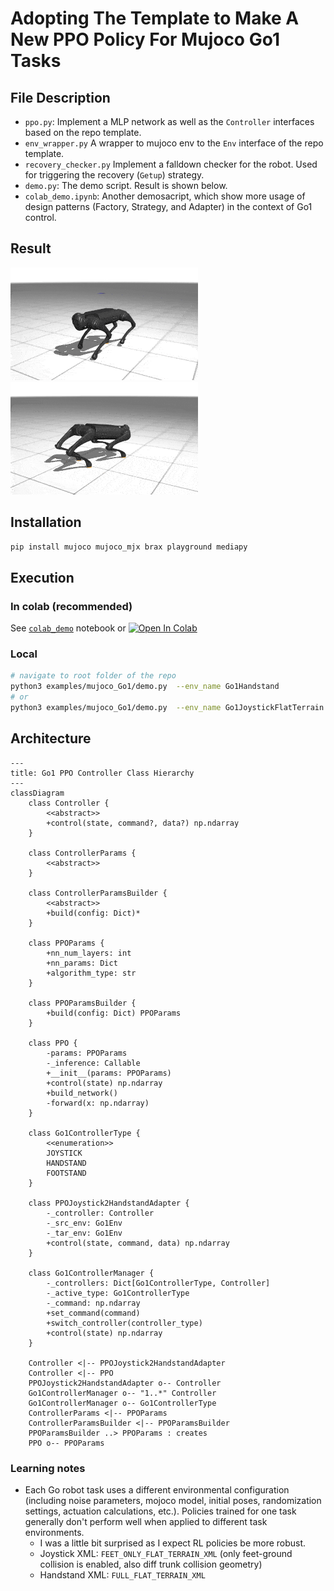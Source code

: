 # Adopting The Template to Make A New PPO Policy For Mujoco Go1 Tasks

## File Description
- `ppo.py`: Implement a MLP network as well as the `Controller` interfaces based on the repo template.
- `env_wrapper.py` A wrapper to mujoco env to the `Env` interface of the repo template.
- `recovery_checker.py` Implement a falldown checker for the robot. Used for triggering the recovery (`Getup`) strategy.
- `demo.py`: The demo script. Result is shown below.
- `colab_demo.ipynb`: Another demosacript, which show more usage of design patterns (Factory, Strategy, and Adapter) in the context of Go1 control.

## Result
![](gifs/ppo_Go1JoystickFlatTerrain.gif) ![](gifs/ppo_Go1Handstand_Go1Getup_Go1Joystick_Go1Footstand.gif)

## Installation
```bash
pip install mujoco mujoco_mjx brax playground mediapy
```

## Execution
### In colab (recommended)
See [`colab_demo`](colab_demo.ipynb) notebook or [![Open In Colab](https://colab.research.google.com/assets/colab-badge.svg)](https://colab.research.google.com/github/shaoanlu/control_system_project_template/blob/main/examples/mujoco_Go1/colab_demo.ipynb)

### Local
```bash
# navigate to root folder of the repo
python3 examples/mujoco_Go1/demo.py  --env_name Go1Handstand
# or
python3 examples/mujoco_Go1/demo.py  --env_name Go1JoystickFlatTerrain
```

## Architecture
```mermaid
---
title: Go1 PPO Controller Class Hierarchy
---
classDiagram
    class Controller {
        <<abstract>>
        +control(state, command?, data?) np.ndarray
    }

    class ControllerParams {
        <<abstract>>
    }

    class ControllerParamsBuilder {
        <<abstract>>
        +build(config: Dict)*
    }

    class PPOParams {
        +nn_num_layers: int
        +nn_params: Dict
        +algorithm_type: str
    }

    class PPOParamsBuilder {
        +build(config: Dict) PPOParams
    }

    class PPO {
        -params: PPOParams
        -_inference: Callable
        +__init__(params: PPOParams)
        +control(state) np.ndarray
        +build_network()
        -forward(x: np.ndarray)
    }

    class Go1ControllerType {
        <<enumeration>>
        JOYSTICK
        HANDSTAND
        FOOTSTAND
    }

    class PPOJoystick2HandstandAdapter {
        -_controller: Controller
        -_src_env: Go1Env
        -_tar_env: Go1Env
        +control(state, command, data) np.ndarray
    }

    class Go1ControllerManager {
        -_controllers: Dict[Go1ControllerType, Controller]
        -_active_type: Go1ControllerType
        -_command: np.ndarray
        +set_command(command)
        +switch_controller(controller_type)
        +control(state) np.ndarray
    }

    Controller <|-- PPOJoystick2HandstandAdapter
    Controller <|-- PPO
    PPOJoystick2HandstandAdapter o-- Controller
    Go1ControllerManager o-- "1..*" Controller
    Go1ControllerManager o-- Go1ControllerType
    ControllerParams <|-- PPOParams
    ControllerParamsBuilder <|-- PPOParamsBuilder
    PPOParamsBuilder ..> PPOParams : creates
    PPO o-- PPOParams
```


### Learning notes
- Each Go robot task uses a different environmental configuration (including noise parameters, mojoco model, initial poses, randomization settings, actuation calculations, etc.). Policies trained for one task generally don't perform well when applied to different task environments.
  - I was a little bit surprised as I expect RL policies be more robust.
  - Joystick XML: `FEET_ONLY_FLAT_TERRAIN_XML` (only feet-ground collision is enabled, also diff trunk collision geometry)
  - Handstand XML: `FULL_FLAT_TERRAIN_XML`